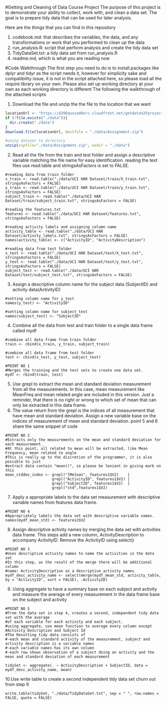 #Getting and Cleaning of Data Course Project
The purpose of this project is to demonstrate your ability to collect, work with, and clean a data set. The goal is to prepare tidy data that can be used for later analysis. 

Here are the things that you can find in this repository
  1. codebook.md: that describes the variables, the data, and any transformations or work that you performed to clean up the data
  2. run_analysis.R: script that perform analysis and create the tidy data set
  3. TidyDataSet.txt: a tidy data set from run_analysis.R
  4. readme.md, which is what you are reading now
  
#Code Walkthrough
The first step you need to do is to install.packages like dplyr and tidyr as the script needs it, however for simplicity sake and compatibility issue, it is not in the script attached here, so please load all the require library on your own.
Please also set up working directory at your own as each working directory is different
The following the walkthrough of the attached scripts
  1. Download the file and unzip the the file to the location that we want
  ```R
  locationUrl <- "https://d396qusza40orc.cloudfront.net/getdata%2Fprojectfiles%2FUCI%20HAR%20Dataset.zip"
  if (!file.exists("./data")){
    dir.create("./data")
  }
  download.file(locationUrl, destfile = "./data/Assignment.zip")

  #unzip dataset to directory
  unzip(zipfile="./data/Assignment.zip", exdir = "./data")  
  ```
  2. Read all the file from the train and test folder and assign a descriptive variable matching the file name for easy identification. reading the text files use read.table and stringsAsFactors is set to FALSE. 
  ```
  #reading data from train folder
  x_train <- read.table("./data/UCI HAR Dataset/train/X_train.txt", stringsAsFactors = FALSE)
  y_train <- read.table("./data/UCI HAR Dataset/train/y_train.txt", stringsAsFactors = FALSE)
  subject_train <- read.table("./data/UCI HAR Dataset/train/subject_train.txt", stringsAsFactors = FALSE)

  #reading the features.txt
  features <- read.table("./data/UCI HAR Dataset/features.txt", stringsAsFactors = FALSE)
  
  #reading activity labels and assigning column name
  activity_table <- read.table("./data/UCI HAR Dataset/activity_labels.txt", stringsAsFactors = FALSE)
  names(activity_table) <- c("ActivityID", "ActivityDescription")
  
  #reading data from test folder
  x_test <- read.table("./data/UCI HAR Dataset/test/X_test.txt", stringsAsFactors = FALSE)
  y_test <- read.table("./data/UCI HAR Dataset/test/y_test.txt", stringsAsFactors = FALSE)
  subject_test <- read.table("./data/UCI HAR Dataset/test/subject_test.txt", stringsAsFactors = FALSE)

  ```
  3. Assign a descriptive column name for the subject data (SubjectID) and activity data(ActivityID)
  ```
  #setting column name for y_test
  names(y_test) <- "ActivityID"

  #setting column name for subject_test
  names(subject_test) <- "SubjectID"   
  ```
  4. Combine all the data from test and train folder to a single data frame called mydf
  ```
  #combine all data frame from train folder
  train <- cbind(x_train, y_train, subject_train)

  #combine all data frame from test folder
  test <- cbind(x_test, y_test, subject_test)

  #POINT NO 1
  #Merges the training and the test sets to create one data set.
  mydf <- rbind(train, test)  
  ```
  5. Use grepl to extract the mean and standard deviation measurement from all the measurements. In this case, mean measurement like MeanFreq and mean related angle are included in this version.
  Just a reminder, that there is no right or wrong to which set of mean that can only be extracted in this data frame.
  6. The value return from the grepl is the indices of all measurement that have mean and standard deviation. Assign a new variable base on the indices of measurement of mean and standard deviation. point 5 and 6 share the same snippet of code
  ```
  #POINT NO 2
  #Extracts only the measurements on the mean and standard deviation for each measurement.
  #At this point, all related to mean will be extracted, like Mean Frequency, mean related to angle
  #This is really up to the discretion of the programmer, it is also possible to just 
  #extract data contain "mean()", so please be lenient in giving mark on this 
  mean_stddev_index <- grepl("[Mm]ean", features1$V2)    |
                       grepl("ActivityID", features1$V2) |
                       grepl("SubjectID", features1$V2)  |
                       grepl("std",features1$V2) 
  ```
  7. Apply a appropriate labels to the data set measurement with descriptive variable names from features data frame. 
  ```
  #POINT NO 4
  #Appropriately labels the data set with descriptive variable names.
  names(mydf_mean_std) <- features2$V2  
  ```
  8. Assign descriptive activity names by merging the data set with activities data frame. This steps add a new column, ActivityDescription to accompany ActivityID. Remove the ActivityID using select()
  ```
  #POINT NO 3
  #Uses descriptive activity names to name the activities in the data set
  #In this step, as the result of the merge there will be additional column
  #name: ActivityDescription as a descriptive activity names
  mydf_desc_activity_name <- select(merge(mydf_mean_std, activity_table, by = "ActivityID", sort = FALSE), -ActivityID)  
  ```
  9. Using aggregate to have a summary base on each subject and activity and measure the average of every measurement in the data frame base on the subject and activity
  ```
  #POINT NO 5
  #From the data set in step 4, creates a second, independent tidy data set with the average 
  #of each variable for each activity and each subject.
  #using aggregate, use mean function to average every column except 
  #Activity Description and Subject Id 
  #The Resulting tidy data consists of 
  #-each mean and standard activity of the measurement, subject and activity description is a variable names 
  #-each variable names has its own column
  #-each row shows observation of a subject doing an activity and the mean and standard deviation of each measurement

  tidySet <- aggregate(. ~ ActivityDescription + SubjectID, data = mydf_desc_activity_name, mean)  
  ```
  10.Use write table to create a second independent tidy data set churn out from step 9
  ```
  write.table(tidySet, "./data/TidyDataSet.txt", sep = " ", row.names = FALSE, quote = FALSE)
  ```

